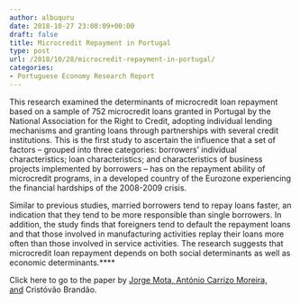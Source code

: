 ```yaml
---
author: albuquru
date: 2018-10-27 23:08:09+00:00
draft: false
title: Microcredit Repayment in Portugal
type: post
url: /2018/10/28/microcredit-repayment-in-portugal/
categories:
- Portuguese Economy Research Report
---
```


This research examined the determinants of microcredit loan repayment based on a sample of 752 microcredit loans granted in Portugal by the National Association for the Right to Credit, adopting individual lending mechanisms and granting loans through partnerships with several credit institutions. This is the first study to ascertain the influence that a set of factors – grouped into three categories: borrowers’ individual characteristics; loan characteristics; and characteristics of business projects implemented by borrowers – has on the repayment ability of microcredit programs, in a developed country of the Eurozone experiencing the financial hardships of the 2008-2009 crisis.




Similar to previous studies, married borrowers tend to repay loans faster, an indication that they tend to be more responsible than single borrowers. In addition, the study finds that foreigners tend to default the repayment loans and that those involved in manufacturing activities replay their loans more often than those involved in service activities. The research suggests that microcredit loan repayment depends on both social determinants as well as economic determinants.****


Click here to go to the paper by [Jorge Mota, António Carrizo Moreira, and](https://rd.springer.com/article/10.1007/s10258-018-0148-2) Cristóvão Brandão.
